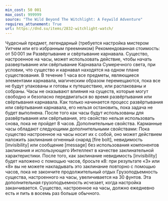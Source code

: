```yaml
---
min_cost: 50 001
max_cost: 999999
source: "The Wild Beyond The Witchlight: A Feywild Adventure"
requires_attunement: True
url: https://dnd.su/items/2832-witchlight-watch/
---
```


Чудесный предмет, легендарный (требуется настройка мистером Уитчем или его избранным преемником)
Рекомендованная стоимость: от 50 001 зм
Развёртывание и свёртывание карнавала. Существо, настроенное на часы, может использовать действие, чтобы начать развертывание или свёртывание Карнавала Сумеречного света, при условии, что существо и карнавал находятся на одном плане существования. В течение 1 часа все предметы, являющиеся элементами карнавала, магическим образом перемещаются, пока все не будут упакованы и готовы к путешествию, или распакованы и собраны. Часы не оказывают влияния на существ, которые могут свободно и безопасно передвигаться во время развёртывания или свёртывания карнавала. Как только начинается процесс развёртывания или свёртывания карнавала, его нельзя остановить, пока задача не будет выполнена. После того как часы будут использованы для развёртывания или свёртывания, это свойство нельзя использовать снова, пока не пройдет 8 часов.
Дополнительные свойства. Карманные часы обладают следующими дополнительными свойствами:
Пока существо настроенное на часы носит их с собой, оно может действием наложить заклинания огненный снаряд [fire bolt], невидимость [invisibility] или сообщение [message] без использования компонентов заклинания и использующего Интеллект в качестве заклинательной характеристики.
После того, как заклинание невидимость [invisibility] будет наложено с помощью часов, бросьте к8: при результате «3» или «8» вы не можете накладывать это заклинание повторно с помощью часов, пока не закончите продолжительный отдых
Грузоподъемность существа, настроенного на часы, увеличивается на 30 фунтов. Эта дополнительная грузоподъемность исчезает, когда настройка заканчивается.
Существо, настроенное на часы, должно ежедневно есть и пить в восемь раз больше обычного.